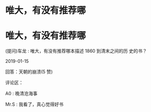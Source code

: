 # 唯大，有没有推荐哪

# 唯大，有没有推荐哪

(提问)车龙 : 唯大，有没有推荐哪本描述 1860 到清末之间的历 史的书？

2019-01-15

回答：天朝的崩溃(5 赞)

评论区：

A0 : 晚清沧海事

Mr.S : 我看了，真心觉得好书